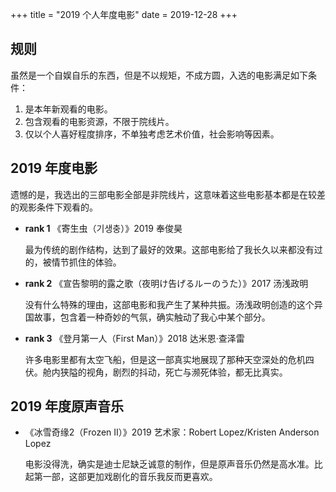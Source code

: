 +++
title = "2019 个人年度电影"
date = 2019-12-28
+++

## 规则

虽然是一个自娱自乐的东西，但是不以规矩，不成方圆，入选的电影满足如下条件：

1. 是本年新观看的电影。
2. 包含观看的电影资源，不限于院线片。
3. 仅以个人喜好程度排序，不单独考虑艺术价值，社会影响等因素。

## 2019 年度电影

遗憾的是，我选出的三部电影全部是非院线片，这意味着这些电影基本都是在较差的观影条件下观看的。

- **rank 1** 《寄生虫（기생충）》2019 奉俊昊

  最为传统的剧作结构，达到了最好的效果。这部电影给了我长久以来都没有过的，被情节抓住的体验。

- **rank 2** 《宣告黎明的露之歌（夜明け告げるルーのうた）》2017 汤浅政明

  没有什么特殊的理由，这部电影和我产生了某种共振。汤浅政明创造的这个异国故事，包含着一种奇妙的气氛，确实触动了我心中某个部分。

- **rank 3** 《登月第一人（First Man）》2018 达米恩·查泽雷

  许多电影里都有太空飞船，但是这一部真实地展现了那种天空深处的危机四伏。舱内狭隘的视角，剧烈的抖动，死亡与濒死体验，都无比真实。

## 2019 年度原声音乐

- 《冰雪奇缘2（Frozen II）》2019 艺术家：Robert Lopez/Kristen Anderson Lopez

  电影没得洗，确实是迪士尼缺乏诚意的制作，但是原声音乐仍然是高水准。比起第一部，这部更加戏剧化的音乐我反而更喜欢。

